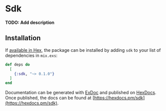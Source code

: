 # Sdk

**TODO: Add description**

## Installation

If [available in Hex](https://hex.pm/docs/publish), the package can be installed
by adding `sdk` to your list of dependencies in `mix.exs`:

```elixir
def deps do
  [
    {:sdk, "~> 0.1.0"}
  ]
end
```

Documentation can be generated with [ExDoc](https://github.com/elixir-lang/ex_doc)
and published on [HexDocs](https://hexdocs.pm). Once published, the docs can
be found at [https://hexdocs.pm/sdk](https://hexdocs.pm/sdk).

